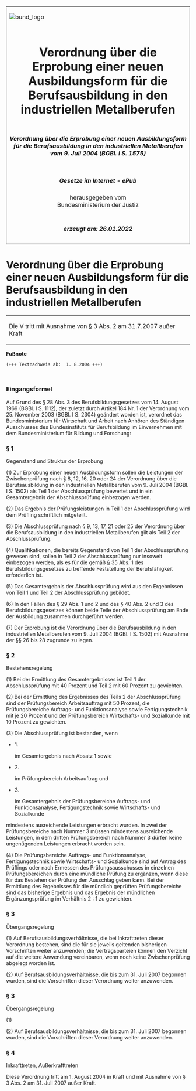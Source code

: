 <span id="DECKBLATT.html"></span>

<table border="0" frame="border" width="100%">

<tr valign="top">

<td align="left">

![bund\_logo](BfJ_2021_Web_de_de.gif)

</td>

<td align="right">

 

</td>

</tr>

<tr align="center" valign="middle">

<td colspan="2">

# Verordnung über die Erprobung einer neuen Ausbildungsform für die Berufsausbildung in den industriellen Metallberufen

</td>

</tr>

<tr align="center" valign="middle">

<td colspan="2">

##### Verordnung über die Erprobung einer neuen Ausbildungsform für die Berufsausbildung in den industriellen Metallberufen vom 9. Juli 2004 (BGBl. I S. 1575)

</td>

</tr>

<tr align="center" valign="middle">

<td colspan="2">

  
  

##### Gesetze im Internet - ePub  
  
herausgegeben vom  
Bundesministerium der Justiz

</td>

</tr>

<tr align="center" valign="bottom">

<td colspan="2">

  
  

##### erzeugt am: 26.01.2022

</td>

</tr>

</table>

<span id="BJNR157500004.html"></span>

# Verordnung über die Erprobung einer neuen Ausbildungsform für die Berufsausbildung in den industriellen Metallberufen

<div>

<div class="jnhtml">

<table width="100%">

<colgroup>

<col width="10%">

</col>

<col width="90%">

</col>

</colgroup>

<tr>

<td class="StandkommentarAufh" colspan="2">

Die V tritt mit Ausnahme von § 3 Abs. 2 am 31.7.2007 außer Kraft

</div>

</div>

</td>

</tr>

</table>

</div>

</div>

<div>

  
**Fußnote**

<div class="jnhtml">

<div>

<div class="jurAbsatz">

  

``` 
(+++ Textnachweis ab:  1. 8.2004 +++)

 
```

</div>

</div>

</div>

</div>

<span id="BJNR157500004BJNE000100000.html"></span>

### Eingangsformel  

<div>

<div class="jnhtml">

<div>

<div class="jurAbsatz">

Auf Grund des § 28 Abs. 3 des Berufsbildungsgesetzes vom 14. August 1969
(BGBl. I S. 1112), der zuletzt durch Artikel 184 Nr. 1 der Verordnung
vom 25. November 2003 (BGBl. I S. 2304) geändert worden ist, verordnet
das Bundesministerium für Wirtschaft und Arbeit nach Anhören des
Ständigen Ausschusses des Bundesinstituts für Berufsbildung im
Einvernehmen mit dem Bundesministerium für Bildung und Forschung:

</div>

</div>

</div>

</div>

<span id="BJNR157500004BJNE000200000.html"></span>

### § 1  
Gegenstand und Struktur der Erprobung

<div>

<div class="jnhtml">

<div>

<div class="jurAbsatz">

(1) Zur Erprobung einer neuen Ausbildungsform sollen die Leistungen der
Zwischenprüfung nach § 8, 12, 16, 20 oder 24 der Verordnung über die
Berufsausbildung in den industriellen Metallberufen vom 9. Juli 2004
(BGBl. I S. 1502) als Teil 1 der Abschlussprüfung bewertet und in ein
Gesamtergebnis der Abschlussprüfung einbezogen werden.

</div>

<div class="jurAbsatz">

(2) Das Ergebnis der Prüfungsleistungen in Teil 1 der Abschlussprüfung
wird dem Prüfling schriftlich mitgeteilt.

</div>

<div class="jurAbsatz">

(3) Die Abschlussprüfung nach § 9, 13, 17, 21 oder 25 der Verordnung
über die Berufsausbildung in den industriellen Metallberufen gilt als
Teil 2 der Abschlussprüfung.

</div>

<div class="jurAbsatz">

(4) Qualifikationen, die bereits Gegenstand von Teil 1 der
Abschlussprüfung gewesen sind, sollen in Teil 2 der Abschlussprüfung
nur insoweit einbezogen werden, als es für die gemäß § 35 Abs. 1 des
Berufsbildungsgesetzes zu treffende Feststellung der Berufsfähigkeit
erforderlich ist.

</div>

<div class="jurAbsatz">

(5) Das Gesamtergebnis der Abschlussprüfung wird aus den Ergebnissen von
Teil 1 und Teil 2 der Abschlussprüfung gebildet.

</div>

<div class="jurAbsatz">

(6) In den Fällen des § 29 Abs. 1 und 2 und des § 40 Abs. 2 und 3 des
Berufsbildungsgesetzes können beide Teile der Abschlussprüfung am Ende
der Ausbildung zusammen durchgeführt werden.

</div>

<div class="jurAbsatz">

(7) Der Erprobung ist die Verordnung über die Berufsausbildung in den
industriellen Metallberufen vom 9. Juli 2004 (BGBl. I S. 1502) mit
Ausnahme der §§ 26 bis 28 zugrunde zu legen.

</div>

</div>

</div>

</div>

<span id="BJNR157500004BJNE000300000.html"></span>

### § 2  
Bestehensregelung

<div>

<div class="jnhtml">

<div>

<div class="jurAbsatz">

(1) Bei der Ermittlung des Gesamtergebnisses ist Teil 1 der
Abschlussprüfung mit 40 Prozent und Teil 2 mit 60 Prozent zu gewichten.

</div>

<div class="jurAbsatz">

(2) Bei der Ermittlung des Ergebnisses des Teils 2 der Abschlussprüfung
sind der Prüfungsbereich Arbeitsauftrag mit 50 Prozent, die
Prüfungsbereiche Auftrags- und Funktionsanalyse sowie Fertigungstechnik
mit je 20 Prozent und der Prüfungsbereich Wirtschafts- und Sozialkunde
mit 10 Prozent zu gewichten.

</div>

<div class="jurAbsatz">

(3) Die Abschlussprüfung ist bestanden, wenn

  - 1\.
    
    <div style="">
    
    im Gesamtergebnis nach Absatz 1 sowie
    
    </div>

  - 2\.
    
    <div style="">
    
    im Prüfungsbereich Arbeitsauftrag und
    
    </div>

  - 3\.
    
    <div style="">
    
    im Gesamtergebnis der Prüfungsbereiche Auftrags- und
    Funktionsanalyse, Fertigungstechnik sowie Wirtschafts- und
    Sozialkunde
    
    </div>

mindestens ausreichende Leistungen erbracht wurden. In zwei der
Prüfungsbereiche nach Nummer 3 müssen mindestens ausreichende
Leistungen, in dem dritten Prüfungsbereich nach Nummer 3 dürfen keine
ungenügenden Leistungen erbracht worden sein.

</div>

<div class="jurAbsatz">

(4) Die Prüfungsbereiche Auftrags- und Funktionsanalyse,
Fertigungstechnik sowie Wirtschafts- und Sozialkunde sind auf Antrag des
Prüflings oder nach Ermessen des Prüfungsausschusses in einzelnen
Prüfungsbereichen durch eine mündliche Prüfung zu ergänzen, wenn diese
für das Bestehen der Prüfung den Ausschlag geben kann. Bei der
Ermittlung des Ergebnisses für die mündlich geprüften Prüfungsbereiche
sind das bisherige Ergebnis und das Ergebnis der mündlichen
Ergänzungsprüfung im Verhältnis 2 : 1 zu gewichten.

</div>

</div>

</div>

</div>

<span id="BJNR157500004BJNE000400000.html"></span>

### § 3  
Übergangsregelung

<div>

<div class="jnhtml">

<div>

<div class="jurAbsatz">

(1) Auf Berufsausbildungsverhältnisse, die bei Inkrafttreten dieser
Verordnung bestehen, sind die für sie jeweils geltenden bisherigen
Vorschriften weiter anzuwenden; die Vertragsparteien können den Verzicht
auf die weitere Anwendung vereinbaren, wenn noch keine Zwischenprüfung
abgelegt worden ist.

</div>

<div class="jurAbsatz">

(2) Auf Berufsausbildungsverhältnisse, die bis zum 31. Juli 2007
begonnen wurden, sind die Vorschriften dieser Verordnung weiter
anzuwenden.

</div>

</div>

</div>

</div>

<span id="BJNR157500004BJNE000401306.html"></span>

### § 3  
Übergangsregelung

<div>

<div class="jnhtml">

<div>

<div class="jurAbsatz">

(1)

</div>

<div class="jurAbsatz">

(2) Auf Berufsausbildungsverhältnisse, die bis zum 31. Juli 2007
begonnen wurden, sind die Vorschriften dieser Verordnung weiter
anzuwenden.

</div>

</div>

</div>

</div>

<span id="BJNR157500004BJNE000500000.html"></span>

### § 4  
Inkrafttreten, Außerkrafttreten

<div>

<div class="jnhtml">

<div>

<div class="jurAbsatz">

Diese Verordnung tritt am 1. August 2004 in Kraft und mit Ausnahme von §
3 Abs. 2 am 31. Juli 2007 außer Kraft.

</div>

</div>

</div>

</div>
